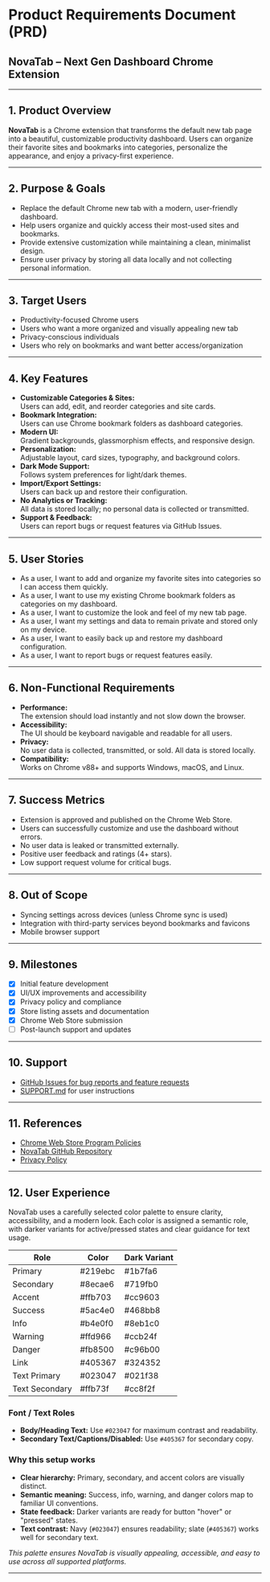# Product Requirements Document (PRD)
## NovaTab – Next Gen Dashboard Chrome Extension

---

## 1. Product Overview

**NovaTab** is a Chrome extension that transforms the default new tab page into a beautiful, customizable productivity dashboard. Users can organize their favorite sites and bookmarks into categories, personalize the appearance, and enjoy a privacy-first experience.

---

## 2. Purpose & Goals

- Replace the default Chrome new tab with a modern, user-friendly dashboard.
- Help users organize and quickly access their most-used sites and bookmarks.
- Provide extensive customization while maintaining a clean, minimalist design.
- Ensure user privacy by storing all data locally and not collecting personal information.

---

## 3. Target Users

- Productivity-focused Chrome users
- Users who want a more organized and visually appealing new tab
- Privacy-conscious individuals
- Users who rely on bookmarks and want better access/organization

---

## 4. Key Features

- **Customizable Categories & Sites:**  
  Users can add, edit, and reorder categories and site cards.
- **Bookmark Integration:**  
  Users can use Chrome bookmark folders as dashboard categories.
- **Modern UI:**  
  Gradient backgrounds, glassmorphism effects, and responsive design.
- **Personalization:**  
  Adjustable layout, card sizes, typography, and background colors.
- **Dark Mode Support:**  
  Follows system preferences for light/dark themes.
- **Import/Export Settings:**  
  Users can back up and restore their configuration.
- **No Analytics or Tracking:**  
  All data is stored locally; no personal data is collected or transmitted.
- **Support & Feedback:**  
  Users can report bugs or request features via GitHub Issues.

---

## 5. User Stories

- As a user, I want to add and organize my favorite sites into categories so I can access them quickly.
- As a user, I want to use my existing Chrome bookmark folders as categories on my dashboard.
- As a user, I want to customize the look and feel of my new tab page.
- As a user, I want my settings and data to remain private and stored only on my device.
- As a user, I want to easily back up and restore my dashboard configuration.
- As a user, I want to report bugs or request features easily.

---

## 6. Non-Functional Requirements

- **Performance:**  
  The extension should load instantly and not slow down the browser.
- **Accessibility:**  
  The UI should be keyboard navigable and readable for all users.
- **Privacy:**  
  No user data is collected, transmitted, or sold. All data is stored locally.
- **Compatibility:**  
  Works on Chrome v88+ and supports Windows, macOS, and Linux.

---

## 7. Success Metrics

- Extension is approved and published on the Chrome Web Store.
- Users can successfully customize and use the dashboard without errors.
- No user data is leaked or transmitted externally.
- Positive user feedback and ratings (4+ stars).
- Low support request volume for critical bugs.

---

## 8. Out of Scope

- Syncing settings across devices (unless Chrome sync is used)
- Integration with third-party services beyond bookmarks and favicons
- Mobile browser support

---

## 9. Milestones

- [x] Initial feature development
- [x] UI/UX improvements and accessibility
- [x] Privacy policy and compliance
- [x] Store listing assets and documentation
- [x] Chrome Web Store submission
- [ ] Post-launch support and updates

---

## 10. Support

- [GitHub Issues for bug reports and feature requests](https://github.com/AllInStride/novatab-extension/issues)
- [SUPPORT.md](./SUPPORT.md) for user instructions

---

## 11. References

- [Chrome Web Store Program Policies](https://developer.chrome.com/docs/webstore/program_policies/)
- [NovaTab GitHub Repository](https://github.com/AllInStride/novatab-extension)
- [Privacy Policy](https://github.com/AllInStride/novatab-extension/blob/main/PRIVACY.md)

---

## 12. User Experience

NovaTab uses a carefully selected color palette to ensure clarity, accessibility, and a modern look. Each color is assigned a semantic role, with darker variants for active/pressed states and clear guidance for text usage.

| **Role**         | **Color**  | **Dark Variant** |
|------------------|------------|------------------|
| Primary          | #219ebc    | #1b7fa6          |
| Secondary        | #8ecae6    | #719fb0          |
| Accent           | #ffb703    | #cc9603          |
| Success          | #5ac4e0    | #468bb8          |
| Info             | #b4e0f0    | #8eb1c0          |
| Warning          | #ffd966    | #ccb24f          |
| Danger           | #fb8500    | #c96b00          |
| Link             | #405367    | #324352          |
| Text Primary     | #023047    | #021f38          |
| Text Secondary   | #ffb73f    | #cc8f2f          |

### Font / Text Roles

- **Body/Heading Text:** Use `#023047` for maximum contrast and readability.
- **Secondary Text/Captions/Disabled:** Use `#405367` for secondary copy.

### Why this setup works

- **Clear hierarchy:** Primary, secondary, and accent colors are visually distinct.
- **Semantic meaning:** Success, info, warning, and danger colors map to familiar UI conventions.
- **State feedback:** Darker variants are ready for button "hover" or "pressed" states.
- **Text contrast:** Navy (`#023047`) ensures readability; slate (`#405367`) works well for secondary text.

*This palette ensures NovaTab is visually appealing, accessible, and easy to use across all supported platforms.*

--- 
